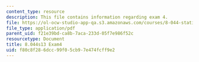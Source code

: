 ```yaml
---
content_type: resource
description: This file contains information regarding exam 4.
file: https://ol-ocw-studio-app-qa.s3.amazonaws.com/courses/8-044-statistical-physics-i-spring-2013/f80c8f286dcc99f05cb97e474fcff9e2_MIT8_044S14_exam4_03.pdf
file_type: application/pdf
parent_uid: f21e39bd-ca8b-7aca-233d-05f7e986f52c
resourcetype: Document
title: 8.044s13 Exam4
uid: f80c8f28-6dcc-99f0-5cb9-7e474fcff9e2
---
```

